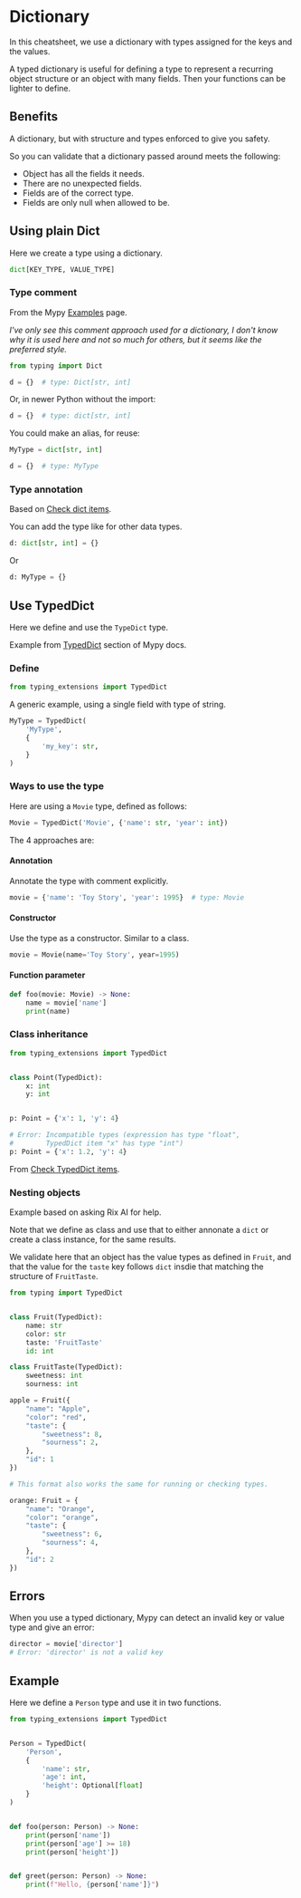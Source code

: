# Dictionary

In this cheatsheet, we use a dictionary with types assigned for the keys and the values.

A typed dictionary is useful for defining a type to represent a recurring object structure or an object with many fields. Then your functions can be lighter to define.


## Benefits 

A dictionary, but with structure and types enforced to give you safety. 

So you can validate that a dictionary passed around meets the following:

- Object has all the fields it needs.
- There are no unexpected fields.
- Fields are of the correct type.
- Fields are only null when allowed to be.


## Using plain Dict

Here we create a type using a dictionary.

```python
dict[KEY_TYPE, VALUE_TYPE]
```

### Type comment

From the Mypy [Examples](http://mypy-lang.org/examples.html) page. 

_I've only see this comment approach used for a dictionary, I don't know why it is used here and not so much for others, but it seems like the preferred style._

```python
from typing import Dict

d = {}  # type: Dict[str, int]
```

Or, in newer Python without the import:

```python
d = {}  # type: dict[str, int]
```

You could make an alias, for reuse:

```python
MyType = dict[str, int]

d = {}  # type: MyType
```

### Type annotation

Based on [Check dict items](https://mypy.readthedocs.io/en/stable/error_code_list.html#check-dict-items-dict-item).

You can add the type like for other data types.

```python
d: dict[str, int] = {}
```

Or

```python
d: MyType = {}
```


## Use TypedDict

Here we define and use the `TypeDict` type. 

Example from [TypedDict](https://mypy.readthedocs.io/en/stable/more_types.html#typeddict) section of Mypy docs.

### Define

```python
from typing_extensions import TypedDict
```

A generic example, using a single field with type of string.

```python
MyType = TypedDict(
    'MyType', 
    {
        'my_key': str, 
    }
)
```

### Ways to use the type

Here are using a `Movie` type, defined as follows:

```python
Movie = TypedDict('Movie', {'name': str, 'year': int})
```

The 4 approaches are:

#### Annotation

Annotate the type with comment explicitly.

```python
movie = {'name': 'Toy Story', 'year': 1995}  # type: Movie
```

#### Constructor

Use the type as a constructor. Similar to a class.

```python
movie = Movie(name='Toy Story', year=1995)
```

#### Function parameter

```python
def foo(movie: Movie) -> None:
    name = movie['name']
    print(name)
```

### Class inheritance

```python
from typing_extensions import TypedDict


class Point(TypedDict):
    x: int
    y: int


p: Point = {'x': 1, 'y': 4}

# Error: Incompatible types (expression has type "float",
#        TypedDict item "x" has type "int")
p: Point = {'x': 1.2, 'y': 4}
```

From [Check TypedDict items](https://mypy.readthedocs.io/en/stable/error_code_list.html#check-dict-items-dict-item).

### Nesting objects

Example based on asking Rix AI for help.

Note that we define as class and use that to either annonate a `dict` or create a class instance, for the same results.

We validate here that an object has the value types as defined in `Fruit`, and that the value for the `taste` key follows `dict` insdie that matching the structure of `FruitTaste`.

```python
from typing import TypedDict


class Fruit(TypedDict):
    name: str
    color: str 
    taste: 'FruitTaste'
    id: int

class FruitTaste(TypedDict):
    sweetness: int
    sourness: int

apple = Fruit({
    "name": "Apple", 
    "color": "red",
    "taste": {
        "sweetness": 8,
        "sourness": 2,
    },
    "id": 1
})

# This format also works the same for running or checking types.

orange: Fruit = {
    "name": "Orange",
    "color": "orange", 
    "taste": {
        "sweetness": 6,
        "sourness": 4,
    },
    "id": 2  
})
```


## Errors

When you use a typed dictionary, Mypy can detect an invalid key or value type and give an error:

```python
director = movie['director']
# Error: 'director' is not a valid key
```


## Example

Here we define a `Person` type and use it in two functions.

```python
from typing_extensions import TypedDict


Person = TypedDict(
    'Person', 
    {
        'name': str, 
        'age': int, 
        'height': Optional[float]
    }
)


def foo(person: Person) -> None:
    print(person['name'])
    print(person['age'] >= 18)
    print(person['height'])


def greet(person: Person) -> None:
    print(f"Hello, {person['name']}")
```
